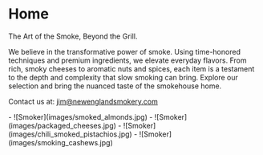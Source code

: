 # Home

The Art of the Smoke, Beyond the Grill.

We believe in the transformative power of smoke. Using time-honored techniques and premium ingredients, we elevate everyday flavors. From rich, smoky cheeses to aromatic nuts and spices, each item is a testament to the depth and complexity that slow smoking can bring. Explore our selection and bring the nuanced taste of the smokehouse home.

Contact us at: [jim@newenglandsmokery.com](mailto:jim@newenglandsmokery.com)
<!-- markdownlint-disable MD033 -->
<div class="grid cards" markdown>
- ![Smoker](images/smoked_almonds.jpg)
- ![Smoker](images/packaged_cheeses.jpg)
- ![Smoker](images/chili_smoked_pistachios.jpg)
- ![Smoker](images/smoking_cashews.jpg)
</div>
<!-- markdownlint-enable MD033 -->
